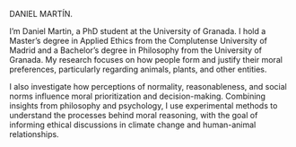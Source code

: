 DANIEL MARTÍN.

I’m Daniel Martin, a PhD student at the University of Granada. I hold a Master’s degree in Applied Ethics from the Complutense University of Madrid and a Bachelor’s degree in Philosophy from the University of Granada. My research focuses on how people form and justify their moral preferences, particularly regarding animals, plants, and other entities.

I also investigate how perceptions of normality, reasonableness, and social norms influence moral prioritization and decision-making. Combining insights from philosophy and psychology, I use experimental methods to understand the processes behind moral reasoning, with the goal of informing ethical discussions in climate change and human-animal relationships.

